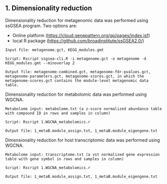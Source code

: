 ## 1. Dimensionality reduction

Dimensionality reduction for metagenomic data was performed using ssGSEA program. Two options are:

- Online platform (https://cloud.genepattern.org/gp/pages/index.jsf)
- local R package (https://github.com/broadinstitute/ssGSEA2.0/)

```
Input file: metagenome.gct, KEGG_modules.gmt

Script: Rscript ssgsea-cli.R -i metagenome.gct -o metagenome -d KEGG_modules.gmt --minoverlap 2

Output file: metagenome-combined.gct, metagenome-fdr-pvalues.gct, metagenome-parameters.gct, metagenome-scores.gct, in which the metagenome-scores.gct contains the module-level metagenomic data table.
```

Dimensionality reduction for metabolomic data was performed using WGCNA. 

```
Metabolome input: metabolome.txt (a z-score normalized abundance table with compound ID in rows and samples in column)

Script: Rscript 1.WGCNA_metabolomics.r

Output file: 1_metaB.module_assign.txt, 1_metaB.module_eigengene.txt
```

Dimensionality reduction for host transcriptomic data was performed using WGCNA.

```
Metabolome input: transcriptome.txt (a vst normalized gene expression table with gene symbol in rows and samples in column)

Script: Rscript 1.WGCNA_metabolomics.r

Output file: 1_metaB.module_assign.txt, 1_metaB.module_eigengene.txt
```

